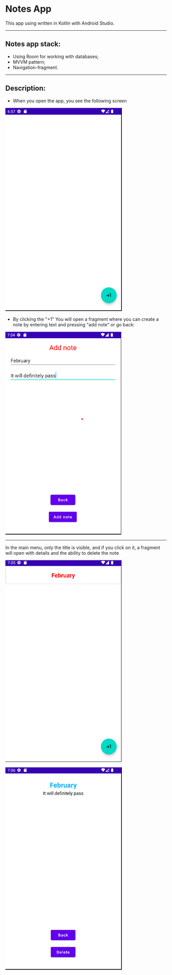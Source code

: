 # Notes App
This app using written in Kotlin with Android Studio.
***
##  Notes app staсk:
* Using Room for working with databases;
* MVVM pattern;
* Navigation-fragment.
***
## Description:
* When you open the app, you see the following screen

![](https://github.com/MikhailBezlepkin/Screenshots/blob/main/NA.png)

* By clicking the "+1" You will open a fragment where you can create a note by entering text and pressing "add note" or go back:

![](https://github.com/MikhailBezlepkin/Screenshots/blob/main/NAna.png)

***


In the main menu, only the title is visible, and if you click on it, a fragment will open with details and the ability to delete the note


![](https://github.com/MikhailBezlepkin/Screenshots/blob/main/NAF.png)

![](https://github.com/MikhailBezlepkin/Screenshots/blob/main/NAD.png)
